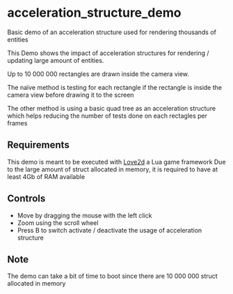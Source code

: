 # acceleration_structure_demo
Basic demo of an acceleration structure used for rendering thousands of entities

This Demo shows the impact of acceleration structures for rendering / updating large amount of entities.

Up to 10 000 000 rectangles are drawn inside the camera view.

The naïve method is testing for each rectangle if the rectangle is inside the camera view before drawing it to the screen

The other method is using a basic quad tree as an acceleration structure which helps reducing the number of tests done on each rectagles per frames

## Requirements
This demo is meant to be executed with [Love2d](https://love2d.org/) a Lua game framework
Due to the large amount of struct allocated in memory, it is required to have at least 4Gb of RAM available

## Controls

- Move by dragging the mouse with the left click
- Zoom using the scroll wheel
- Press B to switch activate / deactivate the usage of acceleration structure

## Note

The demo can take a bit of time to boot since there are 10 000 000 struct allocated in memory
